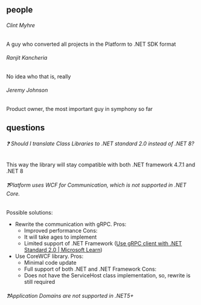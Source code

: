 ## people
###### Clint Myhre
A guy who converted all projects in the Platform to .NET SDK format

###### Ranjit Kancheria
No idea who that is, really

###### Jeremy Johnson
Product owner, the most important guy in symphony so far

## questions
###### ❓ Should I translate Class Libraries to .NET standard 2.0 instead of .NET 8? 
This way the library will stay compatible with both .NET framework 4.7.1 and .NET 8

###### ❓Platform uses WCF for Communication, which is not supported in .NET Core.
Possible solutions:
- Rewrite the communication with gRPC. 
	Pros:
	- Improved performance
	Cons:
	- It will take ages to implement
	- Limited support of .NET Framework ([Use gRPC client with .NET Standard 2.0 | Microsoft Learn](https://learn.microsoft.com/en-us/aspnet/core/grpc/netstandard?view=aspnetcore-8.0#net-framework))
- Use CoreWCF library.
	Pros:
	- Minimal code update
	- Full support of both .NET and .NET Framework
	Cons:
	- Does not have the ServiceHost class implementation, so, rewrite is still required
###### ❓Application Domains are not supported in .NET5+